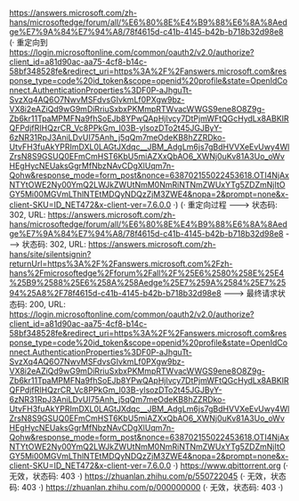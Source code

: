 https://answers.microsoft.com/zh-hans/microsoftedge/forum/all/%E6%80%8E%E4%B9%88%E6%8A%8Aedge%E7%9A%84%E7%94%A8/78f4615d-c41b-4145-b42b-b718b32d98e8 (· 重定向到 https://login.microsoftonline.com/common/oauth2/v2.0/authorize?client_id=a81d90ac-aa75-4cf8-b14c-58bf348528fe&redirect_uri=https%3A%2F%2Fanswers.microsoft.com&response_type=code%20id_token&scope=openid%20profile&state=OpenIdConnect.AuthenticationProperties%3DF0P-aJhguTt-SvzXq4AQ6O7NwvMSFdvsGIvkmLf0PXgw9bz-VX8i2eAZiQd9wG9mDiRriuSxbxPKMmpRTWvacWWGS9ene8O8Z9g-Zb6kr11TpaMPMFNa9fhSoEJb8YPwQApHjIvcy7DtPjmWFtQGcHydLx8ABKIRQFPdjfRIHQzrCR_Vc8PPkGm_l03B-ylsozDTo2t45JGJByY-6zNR31RpJ3AniLDvUI75Anh_j5qQm7meOdeKB8hZZRDko-UtvFH3fuAkYPRImDXL0LAGtJXdqc__JBM_AdgLm6js7gBdHVVXeEvUwy4WlZrsN8S9GSUQ0EFmCmHST6KbU5miAZXxQbAO6_XWNj0uKv81A3Uo_oWvHEgHycNEUaksGgrMfNbzNAvCDgXlUqm7n-Qohw&response_mode=form_post&nonce=638702155022453618.OTI4NjAxNTYtOWE2Ny00YmQ2LWJkZWUtNmM0NmRiNTNmZWUxYTg5ZDZmNjItOGY5Mi00MGVmLThlNTEtMDQyNDQzZjM3ZWE4&nopa=2&prompt=none&x-client-SKU=ID_NET472&x-client-ver=7.6.0.0 ·)
(· 重定向过程 ---> 状态码: 302, URL: https://answers.microsoft.com/zh-hans/microsoftedge/forum/all/%E6%80%8E%E4%B9%88%E6%8A%8Aedge%E7%9A%84%E7%94%A8/78f4615d-c41b-4145-b42b-b718b32d98e8 ---> 状态码: 302, URL: https://answers.microsoft.com/zh-hans/site/silentsignin?returnUrl=https%3A%2F%2Fanswers.microsoft.com%2Fzh-hans%2Fmicrosoftedge%2Fforum%2Fall%2F%25E6%2580%258E%25E4%25B9%2588%25E6%258A%258Aedge%25E7%259A%2584%25E7%2594%25A8%2F78f4615d-c41b-4145-b42b-b718b32d98e8 ---> 最终请求状态码: 200, URL: https://login.microsoftonline.com/common/oauth2/v2.0/authorize?client_id=a81d90ac-aa75-4cf8-b14c-58bf348528fe&redirect_uri=https%3A%2F%2Fanswers.microsoft.com&response_type=code%20id_token&scope=openid%20profile&state=OpenIdConnect.AuthenticationProperties%3DF0P-aJhguTt-SvzXq4AQ6O7NwvMSFdvsGIvkmLf0PXgw9bz-VX8i2eAZiQd9wG9mDiRriuSxbxPKMmpRTWvacWWGS9ene8O8Z9g-Zb6kr11TpaMPMFNa9fhSoEJb8YPwQApHjIvcy7DtPjmWFtQGcHydLx8ABKIRQFPdjfRIHQzrCR_Vc8PPkGm_l03B-ylsozDTo2t45JGJByY-6zNR31RpJ3AniLDvUI75Anh_j5qQm7meOdeKB8hZZRDko-UtvFH3fuAkYPRImDXL0LAGtJXdqc__JBM_AdgLm6js7gBdHVVXeEvUwy4WlZrsN8S9GSUQ0EFmCmHST6KbU5miAZXxQbAO6_XWNj0uKv81A3Uo_oWvHEgHycNEUaksGgrMfNbzNAvCDgXlUqm7n-Qohw&response_mode=form_post&nonce=638702155022453618.OTI4NjAxNTYtOWE2Ny00YmQ2LWJkZWUtNmM0NmRiNTNmZWUxYTg5ZDZmNjItOGY5Mi00MGVmLThlNTEtMDQyNDQzZjM3ZWE4&nopa=2&prompt=none&x-client-SKU=ID_NET472&x-client-ver=7.6.0.0 ·)
https://www.qbittorrent.org (· 无效，状态码: 403 ·)
https://zhuanlan.zhihu.com/p/550722045 (· 无效，状态码: 403 ·)
https://zhuanlan.zhihu.com/p/000000000 (· 无效，状态码: 403 ·)
